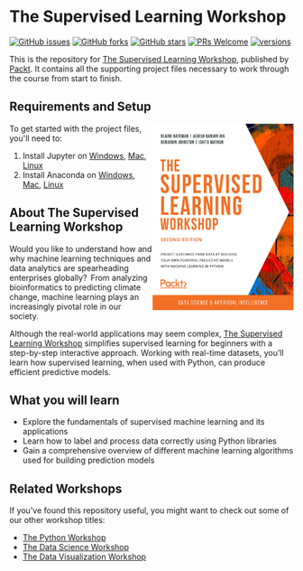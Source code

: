 # The Supervised Learning Workshop
[![GitHub issues](https://img.shields.io/github/issues/PacktWorkshops/The-Supervised-Learning-Workshop.svg)](https://github.com/PacktWorkshops/The-Supervised-Learning-Workshop/issues)
[![GitHub forks](https://img.shields.io/github/forks/PacktWorkshops/The-Supervised-Learning-Workshop.svg)](https://github.com/PacktWorkshops/The-Supervised-Learning-Workshop/network)
[![GitHub stars](https://img.shields.io/github/stars/PacktWorkshops/The-Supervised-Learning-Workshop.svg)](https://github.com/PacktWorkshops/The-Supervised-Learning-Workshop/stargazers)
[![PRs Welcome](https://img.shields.io/badge/PRs-welcome-brightgreen.svg)](https://github.com/PacktWorkshops/The-Supervised-Learning-Workshop/pulls)
[![versions](https://img.shields.io/pypi/pyversions/pybadges.svg)](https://www.python.org/downloads/)

This is the repository for [The Supervised Learning Workshop](https://courses.packtpub.com/courses/supervised-learning?utm_source=github&utm_medium=repository&utm_campaign=9781800209046&utm_term=Supervised%20Learning&utm_content=The%20Supervised%20Learning%20Workshop), published by [Packt](https://www.packtpub.com/?utm_source=github). It contains all the supporting project files necessary to work through the course from start to finish.

## Requirements and Setup
<a href="https://courses.packtpub.com/courses/supervised-learning?utm_source=github&utm_medium=repository&utm_campaign=9781800209046&utm_term=Supervised%20Learning&utm_content=The%20Supervised%20Learning%20Workshop"><img src="https://github.com/PacktWorkshops/Workshop-Covers/blob/master/B15922_The%20Supervised%20Learning%20Workshop.png" alt="The Supervised Learning Workshop" height="330px" width="250px" align="right" this.target="_blank"></a>

To get started with the project files, you'll need to:
1. Install Jupyter on [Windows](https://www.python.org/downloads/windows/), [Mac](https://www.python.org/downloads/mac-osx/), [Linux](https://www.python.org/downloads/source/)
2. Install Anaconda on [Windows](https://www.anaconda.com/distribution/#windows), [Mac](https://www.anaconda.com/distribution/#macos), [Linux](https://www.anaconda.com/distribution/#linux)

## About The Supervised Learning Workshop
Would you like to understand how and why machine learning techniques and data analytics are spearheading enterprises globally?  From analyzing bioinformatics to predicting climate change, machine learning plays an increasingly pivotal role in our society. 

Although the real-world applications may seem complex, [The Supervised Learning Workshop](https://courses.packtpub.com/courses/supervised-learning?utm_source=github&utm_medium=repository&utm_campaign=9781800209046&utm_term=Supervised%20Learning&utm_content=The%20Supervised%20Learning%20Workshop) simplifies supervised learning for beginners with a step-by-step interactive approach. Working with real-time datasets, you’ll learn how supervised learning, when used with Python, can produce efficient predictive models.  

## What you will learn
* Explore the fundamentals of supervised machine learning and its applications 
* Learn how to label and process data correctly using Python libraries 
* Gain a comprehensive overview of different machine learning algorithms used for building prediction models 

## Related Workshops
If you've found this repository useful, you might want to check out some of our other workshop titles:
* [The Python Workshop](https://courses.packtpub.com/courses/python?utm_source=github&utm_medium=repository&utm_campaign=9781839218859&utm_term=Python&utm_content=The%20Python%20Workshop)
* [The Data Science Workshop](https://courses.packtpub.com/courses/data-science?utm_source=github&utm_medium=repository&utm_campaign=9781838981266&utm_term=Data%20Science&utm_content=The%20Data%20Science%20Workshop)
* [The Data Visualization Workshop](https://courses.packtpub.com/courses/data-visualization?utm_source=github&utm_medium=repository&utm_campaign=9781838981488&utm_term=Data%20Visualization&utm_content=The%20Data%20Visualization%20Workshop)


